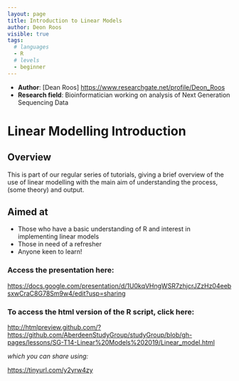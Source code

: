 ```yaml
---
layout: page
title: Introduction to Linear Models
author: Deon Roos
visible: true
tags:
  # languages
  - R
  # levels
  - beginner
---
```

<!-- change visible to true if you want it on the site -->

 - **Author**: [Dean Roos] https://www.researchgate.net/profile/Deon_Roos   
 - **Research field**: Bioinformatician working on analysis of Next Generation Sequencing Data

# Linear Modelling Introduction

## Overview
This is part of our regular series of tutorials, giving a brief overview of the use of linear modelling with the main aim of understanding the process,(some theory) and output.

## Aimed at
- Those who have a basic understanding of R and interest in implementing linear models
- Those in need of a refresher
- Anyone keen to learn! 


### Access the presentation here: ###

https://docs.google.com/presentation/d/1U0kqVHngWSR7zhjcrJZzHz04eebsxwCraC8G78Sm9w4/edit?usp=sharing 

### To access the html version of the R script, click here: ###

http://htmlpreview.github.com/?https://github.com/AberdeenStudyGroup/studyGroup/blob/gh-pages/lessons/SG-T14-Linear%20Models%202019/Linear_model.html


*which you can share using:* 

https://tinyurl.com/y2yrw4zy
